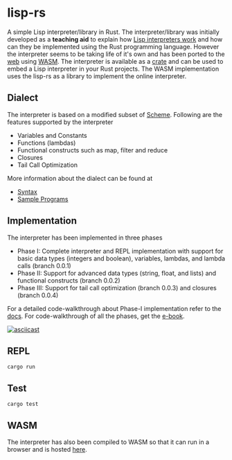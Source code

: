 # lisp-rs

A simple Lisp interpreter/library in Rust. The interpreter/library was initially developed as a **teaching aid** to explain how [Lisp interpreters work](https://www.amazon.com/Lisp-Interpreter-Rust-Vishal-Patil/dp/B0BFX1S2P7/ref=tmm_pap_swatch_0?_encoding=UTF8&qid=&sr=) and how can they be implemented using the Rust programming language. However the interpreter seems to be taking life of it's own and has been ported to the [web](https://vishpat.github.io/lisp-rs-wasm) using [WASM](https://webassembly.org). The interpreter is available as a [crate](https://crates.io/crates/lisp-rs) and can be used to embed a Lisp interpreter in your Rust projects. The WASM implementation uses the lisp-rs as a library to implement the online interpreter.

## Dialect
The interpreter is based on a modified subset of [Scheme](https://en.wikipedia.org/wiki/Scheme_(programming_language)). Following are the features supported by the interpreter

- Variables and Constants
- Functions (lambdas)
- Functional constructs such as map, filter and reduce
- Closures
- Tail Call Optimization

More information about the dialect can be found at

- [Syntax](https://github.com/vishpat/lisp-rs/wiki/Lisp-Syntax)
- [Sample Programs](https://github.com/vishpat/lisp-rs/wiki/Sample-programs)

## Implementation

The interpreter has been implemented in three phases

- Phase I: Complete interpreter and REPL implementation with support for basic data types (integers and boolean), variables, lambdas, and lambda calls (branch 0.0.1)
- Phase II: Support for advanced data types (string, float, and lists) and functional constructs (branch 0.0.2)
- Phase III: Support for tail call optimization (branch 0.0.3) and closures (branch 0.0.4)


For a detailed code-walkthrough about Phase-I implementation refer to the [docs](https://vishpat.github.io/lisp-rs). For code-walkthrough of all the phases, get the [e-book](https://www.amazon.com/dp/B0B1Z48DMT/ref=cm_sw_r_apan_QD16PC5E2EZWMKB1EZMK).

[![asciicast](https://asciinema.org/a/VVQQfGpp15a4BaoNgnEKIqqrr.svg)](https://asciinema.org/a/VVQQfGpp15a4BaoNgnEKIqqrr)

## REPL
```
cargo run
```

## Test
```
cargo test
```

## WASM

The interpreter has also been compiled to WASM so that it can run in a browser and is hosted [here](https://vishpat.github.io/lisp-rs-wasm).
